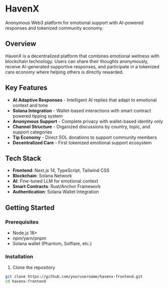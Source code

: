 # HavenX

Anonymous Web3 platform for emotional support with AI-powered responses and tokenized community economy.

## Overview

HavenX is a decentralized platform that combines emotional wellness with blockchain technology. Users can share their thoughts anonymously, receive AI-generated supportive responses, and participate in a tokenized care economy where helping others is directly rewarded.

## Key Features

- **AI Adaptive Responses** - Intelligent AI replies that adapt to emotional context and tone
- **Solana Integration** - Wallet-based interactions with smart contract powered tipping system
- **Anonymous Support** - Complete privacy with wallet-based identity only
- **Channel Structure** - Organized discussions by country, topic, and support categories
- **Tip Economy** - Direct SOL donations to support community members
- **Decentralized Care** - First tokenized emotional support ecosystem

## Tech Stack

- **Frontend**: Next.js 14, TypeScript, Tailwind CSS
- **Blockchain**: Solana Network
- **AI**: Fine-tuned LLM for emotional context
- **Smart Contracts**: Rust/Anchor Framework
- **Authentication**: Solana Wallet Integration

## Getting Started

### Prerequisites

- Node.js 18+
- npm/yarn/pnpm
- Solana wallet (Phantom, Solflare, etc.)

### Installation

1. Clone the repository

```bash
git clone https://github.com/yourusername/havenx-frontend.git
cd havenx-frontend
```
